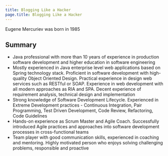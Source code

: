```yaml
---
title: Blogging Like a Hacker
page.title: Blogging Like a Hacker
---
```

Eugene Mercuriev was born in 1985

## Summary

- Java professional with more than 10 years of experience in production software development and higher education in software engineering
- Mostly experienced in Java enterprise level web applications based on Spring technology stack. Proficient in software development with high-quality Object Oriented Design. Practical experience in design web services such as RESTful or SOAP. Experience in web development with all modern approaches as RIA and SPA. Decent experience of requirement analysis, technical design and implementation
- Strong knowledge of Software Development Lifecycle. Experienced in Extreme Development practices - Continuous Integration, Pair Programming, Test Driven Development, Code Review, Refactoring, Code Guidelines
- Hands-on experience as Scrum Master and Agile Coach. Successfully introduced Agile practices and approaches into software development processes in cross-functional teams
- Team player with good communication skills, experienced in coaching and mentoring. Highly motivated person who enjoys solving challenging problems, responsible and proactive 
